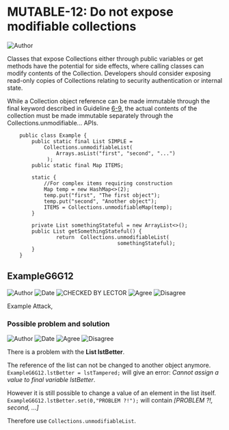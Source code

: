# MUTABLE-12: Do not expose modifiable collections
![Author](https://img.shields.io/badge/Author-Oracle-blue.svg)


Classes that expose Collections either through public variables or get methods have the potential for side effects, where calling classes can modify contents of the Collection. Developers should consider exposing read-only copies of Collections relating to security authentication or internal state.

While a Collection object reference can be made immutable through the final keyword described in Guideline [6-9](../g6_09), the actual contents of the collection must be made immutable separately through the Collections.unmodifiable... APIs.

        public class Example {
            public static final List SIMPLE = 
                Collections.unmodifiableList(
                    Arrays.asList("first", "second", "...")
                 );
            public static final Map ITEMS;

            static {
                //For complex items requiring construction
                Map temp = new HashMap<>(2);
                temp.put("first", "The first object");
                temp.put("second", "Another object");
                ITEMS = Collections.unmodifiableMap(temp);
            }
            
            private List somethingStateful = new ArrayList<>();
            public List getSomethingStateful() {
                    return  Collections.unmodifiableList(
                                        somethingStateful);
            }
        }

## ExampleG6G12
![Author](https://img.shields.io/badge/Author-Jürgen.Taverniers-blue.svg)
![Date](https://img.shields.io/badge/Date-20180115-lightgrey.svg)
![CHECKED BY LECTOR](https://img.shields.io/badge/CHECKED_BY_LECTOR-PENDING-orange.svg)
![Agree](https://img.shields.io/badge/AGREE-0-green.svg)
![Disagree](https://img.shields.io/badge/DISAGREE-0-red.svg)

Example Attack,

### Possible problem and solution
![Author](https://img.shields.io/badge/Author-Ben-blue.svg)
![Date](https://img.shields.io/badge/Date-20180117-lightgrey.svg)
![Agree](https://img.shields.io/badge/AGREE-0-green.svg)
![Disagree](https://img.shields.io/badge/DISAGREE-0-red.svg)

There is a problem with the **List lstBetter**. 

The reference of the list can not be changed to another object anymore. `ExampleG6G12.lstBetter = lstTampered;` will give an error: *Cannot assign a value to final variable lstBetter*.

However it is still possible to change a value of an element in the list itself. `ExampleG6G12.lstBetter.set(0,"PROBLEM ?!");` will contain *[PROBLEM ?!, second, ...]*

Therefore use `Collections.unmodifiableList`.